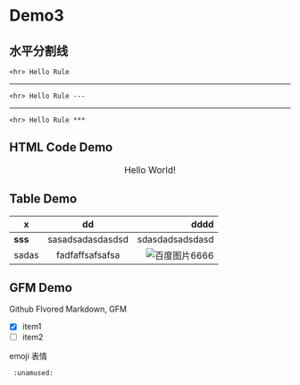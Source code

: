 # Demo3

## 水平分割线

    <hr> Hello Rule

---

    <hr> Hello Rule ---

***

    <hr> Hello Rule ***

## HTML Code Demo

<p align="center" style="font-size:16px;">Hello World!</p>

## Table Demo

|  x      |  dd                |  dddd                 |
|-----    |:------:            |--------:              |
| **sss** |  sasadsadasdasdsd  | sdasdadsadsdasd       |
| sadas   | fadfaffsafsafsa    | ![][baidu_logo]  | 

## GFM Demo

Github Flvored Markdown, GFM

- [x] item1
- [ ] item2

emoji 表情
     
     :unamused:


<!-- 下面是本文中用到的引用 -->
[baidu_logo]: https://www.baidu.com/img/bd_logo1.png "百度图片6666"